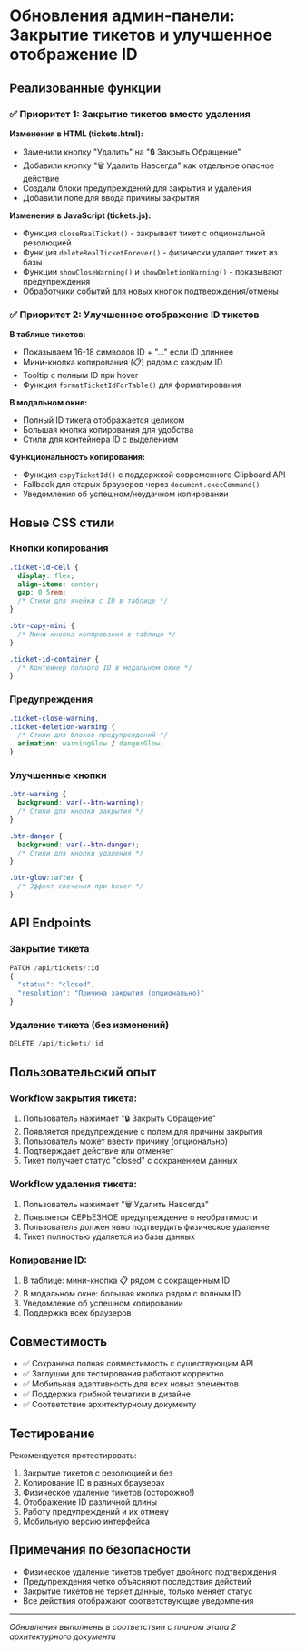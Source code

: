 # Обновления админ-панели: Закрытие тикетов и улучшенное отображение ID

## Реализованные функции

### ✅ Приоритет 1: Закрытие тикетов вместо удаления

**Изменения в HTML (tickets.html):**
- Заменили кнопку "Удалить" на "🔒 Закрыть Обращение"
- Добавили кнопку "🗑️ Удалить Навсегда" как отдельное опасное действие
- Создали блоки предупреждений для закрытия и удаления
- Добавили поле для ввода причины закрытия

**Изменения в JavaScript (tickets.js):**
- Функция `closeRealTicket()` - закрывает тикет с опциональной резолюцией
- Функция `deleteRealTicketForever()` - физически удаляет тикет из базы
- Функции `showCloseWarning()` и `showDeletionWarning()` - показывают предупреждения
- Обработчики событий для новых кнопок подтверждения/отмены

### ✅ Приоритет 2: Улучшенное отображение ID тикетов

**В таблице тикетов:**
- Показываем 16-18 символов ID + "..." если ID длиннее
- Мини-кнопка копирования (📋) рядом с каждым ID
- Tooltip с полным ID при hover
- Функция `formatTicketIdForTable()` для форматирования

**В модальном окне:**
- Полный ID тикета отображается целиком
- Большая кнопка копирования для удобства
- Стили для контейнера ID с выделением

**Функциональность копирования:**
- Функция `copyTicketId()` с поддержкой современного Clipboard API
- Fallback для старых браузеров через `document.execCommand()`
- Уведомления об успешном/неудачном копировании

## Новые CSS стили

### Кнопки копирования
```css
.ticket-id-cell {
  display: flex;
  align-items: center;
  gap: 0.5rem;
  /* Стили для ячейки с ID в таблице */
}

.btn-copy-mini {
  /* Мини-кнопка копирования в таблице */
}

.ticket-id-container {
  /* Контейнер полного ID в модальном окне */
}
```

### Предупреждения
```css
.ticket-close-warning,
.ticket-deletion-warning {
  /* Стили для блоков предупреждений */
  animation: warningGlow / dangerGlow;
}
```

### Улучшенные кнопки
```css
.btn-warning {
  background: var(--btn-warning);
  /* Стили для кнопки закрытия */
}

.btn-danger {
  background: var(--btn-danger);
  /* Стили для кнопки удаления */
}

.btn-glow::after {
  /* Эффект свечения при hover */
}
```

## API Endpoints

### Закрытие тикета
```javascript
PATCH /api/tickets/:id
{
  "status": "closed",
  "resolution": "Причина закрытия (опционально)"
}
```

### Удаление тикета (без изменений)
```javascript
DELETE /api/tickets/:id
```

## Пользовательский опыт

### Workflow закрытия тикета:
1. Пользователь нажимает "🔒 Закрыть Обращение"
2. Появляется предупреждение с полем для причины закрытия
3. Пользователь может ввести причину (опционально)
4. Подтверждает действие или отменяет
5. Тикет получает статус "closed" с сохранением данных

### Workflow удаления тикета:
1. Пользователь нажимает "🗑️ Удалить Навсегда"
2. Появляется СЕРЬЕЗНОЕ предупреждение о необратимости
3. Пользователь должен явно подтвердить физическое удаление
4. Тикет полностью удаляется из базы данных

### Копирование ID:
1. В таблице: мини-кнопка 📋 рядом с сокращенным ID
2. В модальном окне: большая кнопка рядом с полным ID
3. Уведомление об успешном копировании
4. Поддержка всех браузеров

## Совместимость

- ✅ Сохранена полная совместимость с существующим API
- ✅ Заглушки для тестирования работают корректно
- ✅ Мобильная адаптивность для всех новых элементов
- ✅ Поддержка грибной тематики в дизайне
- ✅ Соответствие архитектурному документу

## Тестирование

Рекомендуется протестировать:
1. Закрытие тикетов с резолюцией и без
2. Копирование ID в разных браузерах
3. Физическое удаление тикетов (осторожно!)
4. Отображение ID различной длины
5. Работу предупреждений и их отмену
6. Мобильную версию интерфейса

## Примечания по безопасности

- Физическое удаление тикетов требует двойного подтверждения
- Предупреждения четко объясняют последствия действий
- Закрытие тикетов не теряет данные, только меняет статус
- Все действия отображают соответствующие уведомления

---

*Обновления выполнены в соответствии с планом этапа 2 архитектурного документа*
